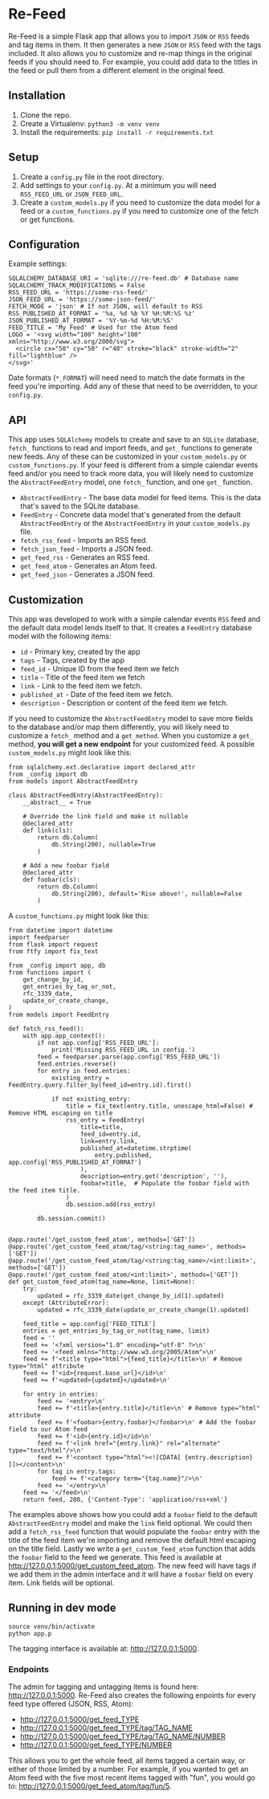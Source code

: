 # Re-Feed
Re-Feed is a simple Flask app that allows you to import `JSON` or `RSS` feeds and tag items in them. It then generates a new `JSON` or `RSS` feed with the tags included. It also allows you to customize and re-map things in the original feeds if you should need to. For example, you could add data to the titles in the feed or pull them from a different element in the original feed.

## Installation
1. Clone the repo.
2. Create a Virtualenv: `python3 -m venv venv`
3. Install the requirements: `pip install -r requirements.txt`

## Setup
1. Create a `config.py` file in the root directory.
2. Add settings to your `config.py`. At a minimum you will need `RSS_FEED_URL` or `JSON_FEED_URL`.
3. Create a `custom_models.py` if you need to customize the data model for a feed or a `custom_functions.py` if you need to customize one of the fetch or get functions.

## Configuration
Example settings:
```
SQLALCHEMY_DATABASE_URI = 'sqlite:///re-feed.db' # Database name
SQLALCHEMY_TRACK_MODIFICATIONS = False
RSS_FEED_URL = 'https://some-rss-feed/'
JSON_FEED_URL = 'https://some-json-feed/'
FETCH_MODE = 'json' # If not JSON, will default to RSS
RSS_PUBLISHED_AT_FORMAT = '%a, %d %b %Y %H:%M:%S %z'
JSON_PUBLISHED_AT_FORMAT = '%Y-%m-%d %H:%M:%S'
FEED_TITLE = 'My Feed' # Used for the Atom feed
LOGO = '<svg width="100" height="100" xmlns="http://www.w3.org/2000/svg">
  <circle cx="50" cy="50" r="40" stroke="black" stroke-width="2" fill="lightblue" />
</svg>'
```
Date formats (`*_FORMAT`) will need need to match the date formats in the feed you're importing. Add any of these that need to be overridden, to your `config.py`.

## API
This app uses `SQLAlchemy` models to create and save to an `SQLite` database, `fetch_` functions to read and import feeds, and `get_` functions to generate new feeds. Any of these can be customized in your `custom_models.py` or `custom_functions.py`. If your feed is different from a simple calendar events feed and/or you need to track more data, you will likely need to customize the `AbstractFeedEntry` model, one `fetch_` function, and one `get_` function.

- `AbstractFeedEntry` - The base data model for feed items. This is the data that's saved to the SQLite database.
- `FeedEntry` - Concrete data model that's generated from the default `AbstractFeedEntry` or the `AbstractFeedEntry` in your `custom_models.py` file.
- `fetch_rss_feed` - Imports an RSS feed.
- `fetch_json_feed` - Imports a JSON feed.
- `get_feed_rss` - Generates an RSS feed.
- `get_feed_atom` - Generates an Atom feed.
- `get_feed_json` - Generates a JSON feed.

## Customization
This app was developed to work with a simple calendar events `RSS` feed and the default data model lends itself to that. It creates a `FeedEntry` database model with the following items:

- `id` - Primary key, created by the app
- `tags` - Tags, created by the app
- `feed_id` - Unique ID from the feed item we fetch
- `title` - Title of the feed item we fetch 
- `link` - Link to the feed item we fetch.
- `published_at` - Date of the feed item we fetch.
- `description` - Description or content of the feed item we fetch.

If you need to customize the `AbstractFeedEntry` model to save more fields to the database and/or map them differently, you will likely need to customize a `fetch_` method and a `get_method`. When you customize a `get_` method, **you will get a new endpoint** for your customized feed. A possible `custom_models.py` might look like this:

```
from sqlalchemy.ext.declarative import declared_attr
from _config import db
from models import AbstractFeedEntry

class AbstractFeedEntry(AbstractFeedEntry):
    __abstract__ = True

    # Override the link field and make it nullable
    @declared_attr
    def link(cls):
        return db.Column(
            db.String(200), nullable=True
        )

    # Add a new foobar field
    @declared_attr
    def foobar(cls):
        return db.Column(
            db.String(200), default='Rise above!', nullable=False
        )
```

A `custom_functions.py` might look like this:

```
from datetime import datetime
import feedparser
from flask import request
from ftfy import fix_text

from _config import app, db
from functions import (
    get_change_by_id,
    get_entries_by_tag_or_not,
    rfc_3339_date,
    update_or_create_change,
)
from models import FeedEntry

def fetch_rss_feed():
    with app.app_context():
        if not app.config['RSS_FEED_URL']:
            print('Missing RSS_FEED_URL in config.')
        feed = feedparser.parse(app.config['RSS_FEED_URL'])
        feed.entries.reverse()
        for entry in feed.entries:
            existing_entry = FeedEntry.query.filter_by(feed_id=entry.id).first()

            if not existing_entry:
                title = fix_text(entry.title, unescape_html=False) # Remove HTML escaping on title
                rss_entry = FeedEntry(
                    title=title,
                    feed_id=entry.id,
                    link=entry.link,
                    published_at=datetime.strptime(
                        entry.published, app.config['RSS_PUBLISHED_AT_FORMAT']
                    ),
                    description=entry.get('description', ''),
                    foobar=title,  # Populate the foobar field with the feed item title.
                )
                db.session.add(rss_entry)

        db.session.commit()


@app.route('/get_custom_feed_atom', methods=['GET'])
@app.route('/get_custom_feed_atom/tag/<string:tag_name>', methods=['GET'])
@app.route('/get_custom_feed_atom/tag/<string:tag_name>/<int:limit>', methods=['GET'])
@app.route('/get_custom_feed_atom/<int:limit>', methods=['GET'])
def get_custom_feed_atom(tag_name=None, limit=None):
    try:
        updated = rfc_3339_date(get_change_by_id(1).updated)
    except (AttributeError):
        updated = rfc_3339_date(update_or_create_change(1).updated)

    feed_title = app.config['FEED_TITLE']
    entries = get_entries_by_tag_or_not(tag_name, limit)
    feed = ''
    feed += '<?xml version="1.0" encoding="utf-8" ?>\n'
    feed += '<feed xmlns="http://www.w3.org/2005/Atom">\n'
    feed += f'<title type="html">{feed_title}</title>\n' # Remove type="html" attribute
    feed += f'<id>{request.base_url}</id>\n'
    feed += f'<updated>{updated}</updated>\n'

    for entry in entries:
        feed += '<entry>\n'
        feed += f'<title>{entry.title}</title>\n' # Remove type="html" attribute
        feed += f'<foobar>{entry.foobar}</foobar>\n' # Add the foobar field to our Atom feed
        feed += f'<id>{entry.id}</id>\n'
        feed += f'<link href="{entry.link}" rel="alternate" type="text/html"/>\n'
        feed += f'<content type="html"><![CDATA[ {entry.description} ]]></content>\n'
        for tag in entry.tags:
            feed += f'<category term="{tag.name}"/>\n'
        feed += '</entry>\n'
    feed += '</feed>\n'
    return feed, 200, {'Content-Type': 'application/rss+xml'}
```

The examples above shows how you could add a `foobar` field to the default `AbstractFeedEntry` model and make the `link` field optional. We could then add a `fetch_rss_feed` function that would populate the `foobar` entry with the title of the feed item we're importing and remove the default html escaping on the title field. Lastly we write a `get_custom_feed_atom` function that adds the `foobar` field to the feed we generate. This feed is available at http://127.0.0.1:5000/get_custom_feed_atom. The new feed will have tags if we add them in the admin interface and it will have a `foobar` field on every item. Link fields will be optional.

## Running in dev mode
```
source venv/bin/activate
python app.p
```
The tagging interface is available at: http://127.0.0.1:5000.

### Endpoints
The admin for tagging and untagging items is found here: http://127.0.0.1:5000. Re-Feed also creates the following enpoints for every feed type offered (JSON, RSS, Atom):

- http://127.0.0.1:5000/get_feed_TYPE
- http://127.0.0.1:5000/get_feed_TYPE/tag/TAG_NAME
- http://127.0.0.1:5000/get_feed_TYPE/tag/TAG_NAME/NUMBER
- http://127.0.0.1:5000/get_feed_TYPE/NUMBER

This allows you to get the whole feed, all items tagged a certain way, or either of those limited by a number. For example, if you wanted to get an Atom feed with the five most recent items tagged with "fun", you would go to: http://127.0.0.1:5000/get_feed_atom/tag/fun/5.
